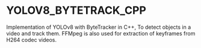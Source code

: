 # YOLOV8_BYTETRACK_CPP
Implementation of YOLOv8 with ByteTracker in C++, To detect objects in a video and track them. FFMpeg is also used for extraction of keyframes from H264 codec videos.
